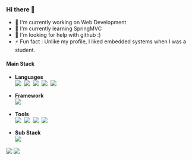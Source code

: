 
### Hi there 👋
- 🔭 I'm currently working on Web Development
- 🌱 I'm currently learning SpringMVC
- 🤔 I'm looking for help with github :)
- ⚡ Fun fact : Unlike my profile, I liked embedded systems when I was a student.

#### Main Stack
- **Languages** </br>
<img src="https://img.shields.io/badge/Java-007396?style=flat-square&logo=Java&logoColor=white"/></a>&nbsp;
<img src="https://img.shields.io/badge/JavaScript-F7DF1E?style=flat-square&logo=JavaScript&logoColor=black"/></a>&nbsp;
<img src="https://img.shields.io/badge/HTML5-E34F26?style=flat-square&logo=HTML5&logoColor=white"/></a>&nbsp;
<img src="https://img.shields.io/badge/C-A8B9CC?style=flat-square&logo=C&logoColor=white"/></a>&nbsp;
<img src="https://img.shields.io/badge/MySQL-4479A1?style=flat-square&logo=MySQL&logoColor=white"/></a>&nbsp;
- **Framework** </br>
<img src="https://img.shields.io/badge/Spring-6DB33F?style=flat-square&logo=Spring&logoColor=white"/></a>&nbsp;
- **Tools** </br>
<img src="https://img.shields.io/badge/Eclipse-2C2255?style=flat-square&logo=eclipse&logoColor=white"/></a>&nbsp;
<img src="https://img.shields.io/badge/Git-F05032?style=flat-square&logo=Git&logoColor=white"/></a>&nbsp;
<img src="https://img.shields.io/badge/GitHub-181717?style=flat-square&logo=GitHub&logoColor=white"/></a>&nbsp;
<img src="https://img.shields.io/badge/Visual Studio Code-007ACC?style=flat-square&logo=Visual-Studio-Code&logoColor=white"/></a>&nbsp;

- **Sub Stack** </br>
<img src="https://img.shields.io/badge/Arduino-00979D?style=flat-square&logo=Arduino&logoColor=white"/></a>&nbsp;
<img src="https://img.shields.io/badge/Raspberry Pi-c21b2f?style=flat-square&logo=Raspberry-Pi&logoColor=white"/>
<img src="https://img.shields.io/badge/Linux-FCC624?style=flat-square&logo=Linux&logoColor=white"/></a>&nbsp;
